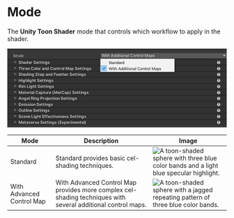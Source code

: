 # Mode

The **Unity Toon Shader** mode that controls which workflow to apply in the shader.

<img alt="The Mode dropdown with Standard and With Advanced Control Map options." src="images/InspectorMode.png" >

|  Mode   |  Description  | Image  |
| ---- | ---- | ---- |
|  Standard   |  Standard provides basic cel-shading techniques.  | <img alt="A toon-shaded sphere with three blue color bands and a light blue specular highlight." src="images/SphereStandard.png">  |
|  With Advanced Control Map  |  With Advanced Control Map provides more complex cel-shading techniques with several additional control maps. | <img alt="A toon-shaded sphere with a jagged repeating pattern of three blue color bands." src="images/SphereWithAdvanced.png">  |
